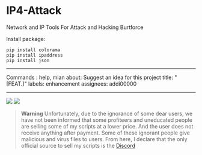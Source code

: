 # IP4-Attack
Network and IP Tools For Attack and Hacking Burtforce

Install package:
```
pip install colorama
pip install ipaddress
pip install json
````

---
Commands : help, mian
about: Suggest an idea for this project
title: "[FEAT.]"
labels: enhancement
assignees: addi00000

---

![](https://github.com/TryWarzFiles/IP4-Attack/blob/main/img/screen1.PNG)
![](https://github.com/TryWarzFiles/IP4-Attack/blob/main/img/screen2.PNG)


> **Warning**
> Unfortunately, due to the ignorance of some dear users, we have not been informed that some profiteers and uneducated people are selling some of my scripts at a lower price. And the user does not receive anything after payment. Some of these ignorant people give malicious and virus files to users. From here, I declare that the only official source to sell my scripts is the [Discord](https://discord.gg/Erz8X9ypMq)
